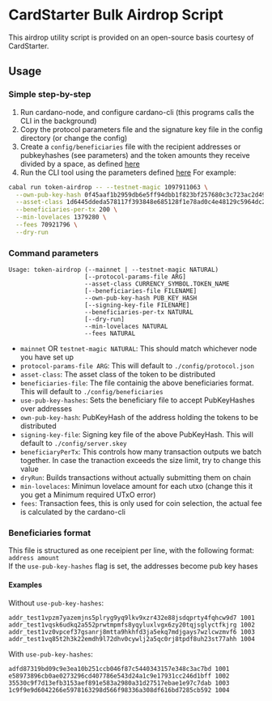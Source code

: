 # CardStarter Bulk Airdrop Script
This airdrop utility script is provided on an open-source basis courtesy of CardStarter.

## Usage

### Simple step-by-step
1. Run cardano-node, and configure cardano-cli (this programs calls the CLI in the background)
2. Copy the protocol parameters file and the signature key file in the config directory (or change the config)
3. Create a `config/beneficiaries` file with the recipient addresses or pubkeyhashes (see parameters) and the token amounts they receive divided by a space, as defined [here](#beneficiaries-format)
4. Run the CLI tool using the parameters defined [here](#command-parameters)
  For example:
  ```sh
  cabal run token-airdrop -- --testnet-magic 1097911063 \
    --own-pub-key-hash 0f45aaf1b2959db6e5ff94dbb1f823bf257680c3c723ac2d49f97546 \
    --asset-class 1d6445ddeda578117f393848e685128f1e78ad0c4e48129c5964dc2e.testToken \
    --beneficiaries-per-tx 200 \
    --min-lovelaces 1379280 \
    --fees 70921796 \
    --dry-run
  ```

### Command parameters
```
Usage: token-airdrop (--mainnet | --testnet-magic NATURAL)
                     [--protocol-params-file ARG]
                     --asset-class CURRENCY_SYMBOL.TOKEN_NAME
                     [--beneficiaries-file FILENAME]
                     --own-pub-key-hash PUB_KEY_HASH
                     [--signing-key-file FILENAME]
                     --beneficiaries-per-tx NATURAL 
                     [--dry-run]
                     --min-lovelaces NATURAL
                     --fees NATURAL
```

- `mainnet` OR `testnet-magic NATURAL`: This should match whichever node you have set up
- `protocol-params-file ARG`: This will default to `./config/protocol.json`
- `asset-class`: The asset class of the token to be distributed
- `beneficiaries-file`: The file containig the above beneficiaries format. This will default to `./config/beneficiaries`
- `use-pub-key-hashes`: Sets the beneficiary file to accept PubKeyHashes over addresses
- `own-pub-key-hash`: PubKeyHash of the address holding the tokens to be distributed
- `signing-key-file`: Signing key file of the above PubKeyHash. This will default to `./config/server.skey`
- `beneficiaryPerTx`: This controls how many transaction outputs we batch together. In case the tranaction exceeds the size limit, try to change this value
- `dryRun`: Builds transactions without actually submitting them on chain
- `min-lovelaces`: Minimun lovelace amount for each utxo (change this it you get a Minimum required UTxO error)
- `fees`: Transaction fees, this is only used for coin selection, the actual fee is calculated by the cardano-cli

### Beneficiaries format
This file is structured as one receipient per line, with the following format:  
`address amount`  
If the `use-pub-key-hashes` flag is set, the addresses become pub key hases
#### Examples
Without `use-pub-key-hashes`:
```
addr_test1vpzm7yazemjns5plryg9yq9lkv9xzr432e88jsdqprty4fqhcw9d7 1001
addr_test1vqsk6udkq2a552prwtmpmfs8yqyluxlvgx6zy20tqjsglyctfkjrg 1002
addr_test1vz0vpcef37gsanrj8mtta9hkhfd3ja5ekq7mdjgays7wzlcwzmvf6 1003
addr_test1vq85t2h3k22emdh9l72dhv0cywlj2a5qc0rj8tpdf8uh23st77ahh 1004
```
With `use-pub-key-hashes`:
```
adfd87319bd09c9e3ea10b251ccb046f87c5440343157e348c3ac7bd 1001
e58973896cb0ae0273296cd407786e543d24a1c9e17931cc246d1bff 1002
35530c9f7d13efb3153aef891e583a2980a31d27517ebae1e97c7dab 1003
1c9f9e9d6042266e5978163298d566f98336a308df616bd7285cb592 1004
```